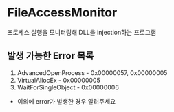# FileAccessMonitor
프로세스 실행을 모니터링해 DLL을 injection하는 프로그램

## 발생 가능한 Error 목록
1. AdvancedOpenProcess - 0x00000057, 0x00000005
2. VirtualAllocEx - 0x00000005
3. WaitForSingleObject - 0x00000006
* 이외에 error가 발생한 경우 알려주세요

